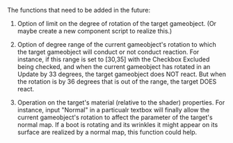 The functions that need to be added in the future:

1. Option of limit on the degree of rotation of the target gameobject. (Or maybe create a new component script to realize this.)
   
2. Option of degree range of the current gameobject's rotation to which the target gameobject will conduct or not conduct reaction. For instance, if this range is set to [30,35] with the Checkbox Excluded being checked, and when the current gameobject has rotated in an Update by 33 degrees, the target gameobject does NOT react. But when the rotation is by 36 degrees that is out of the range, the target DOES react.
  
3. Operation on the target's material (relative to the shader) properties. For instance, input "Normal" in a particualr textbox will finally allow the current gameobject's rotation to affect the parameter of the target's normal map. If a boot is rotating and its wrinkles it might appear on its surface are realized by a normal map, this function could help. 

